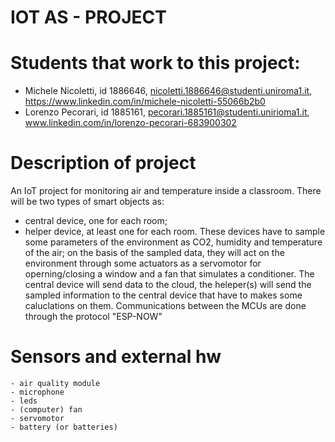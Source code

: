 # IOT AS - PROJECT

# Students that work to this project:
- Michele Nicoletti, id 1886646, nicoletti.1886646@studenti.uniroma1.it, https://www.linkedin.com/in/michele-nicoletti-55066b2b0
- Lorenzo Pecorari, id 1885161, pecorari.1885161@studenti.unirioma1.it, www.linkedin.com/in/lorenzo-pecorari-683900302

# Description of project
An IoT project for monitoring air and temperature inside a classroom. There will be two types of smart objects as:
- central device, one for each room;
- helper device, at least one for each room.
These devices have to sample some parameters of the environment as CO2, humidity and temperature of the air; on the basis of the sampled data, they will act on the environment through some actuators as a servomotor for operning/closing a window and a fan that simulates a conditioner. The central device will send data to the cloud, the heleper(s) will send the sampled information to the central device that have to makes some caluclations on them.
Communications between the MCUs are done through the protocol "ESP-NOW" 

# Sensors and external hw
	- air quality module
	- microphone
	- leds
	- (computer) fan
	- servomotor
	- battery (or batteries)

